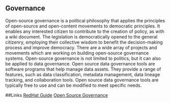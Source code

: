 ## Governance


Open-source governance is a political philosophy that applies the principles of open-source and open-content movements to democratic principles. It enables any interested citizen to contribute to the creation of policy, as with a wiki document. The legislation is democratically opened to the general citizenry, employing their collective wisdom to benefit the decision-making process and improve democracy. There are a wide array of projects and movements which are working on building open-source governance systems. Open-source governance is not limited to politics, but it can also be applied to data governance. Open source data governance tools are software programs that help manage data assets. They provide a range of features, such as data classification, metadata management, data lineage tracking, and collaboration tools. Open source data governance tools are typically free to use and can be modified to meet specific needs.

##Links
[RedHat Guide](https://www.redhat.com/en/resources/guide-to-open-source-project-governance-models-overview)
[Open Source Governance](https://opensource.com/article/20/5/open-source-governance)
